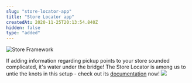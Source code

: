 ```yaml
---
slug: "store-locator-app"
title: "Store Locator app"
createdAt: 2020-11-25T20:13:54.840Z
hidden: false
type: "added"
---
```


![Store Framework](https://img.shields.io/badge/-Store%20Framework-red)

If adding information regarding pickup points to your store sounded complicated, it's water under the bridge! The Store Locator is among us to untie the knots in this setup - check out its [documentation](https://vtex.io/docs/components/all/vtex.store-locator/) now!
![](https://cdn.jsdelivr.net/gh/vtexdocs/dev-portal-content@readme-docs/docs/release-notes/66776c2-store-list_12.png)
